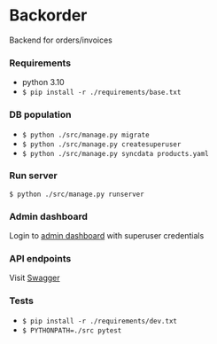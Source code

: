 # Backorder
Backend for orders/invoices

### Requirements
- python 3.10
- `$ pip install -r ./requirements/base.txt`

### DB population
- `$ python ./src/manage.py migrate`
- `$ python ./src/manage.py createsuperuser`
- `$ python ./src/manage.py syncdata products.yaml`

### Run server
`$ python ./src/manage.py runserver`

### Admin dashboard
Login to [admin dashboard](http://127.0.0.1:8000/admin) with superuser credentials

### API endpoints
Visit [Swagger](http://127.0.0.1:8000/api/docs)

### Tests
- `$ pip install -r ./requirements/dev.txt`
- `$ PYTHONPATH=./src pytest`